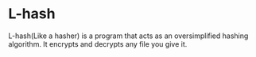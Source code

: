 # L-hash
L-hash(Like a hasher) is a program that acts as an oversimplified hashing algorithm. It encrypts and decrypts any file you give it.
